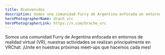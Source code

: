 ```yaml
---
title: Bienvenidos
description: Somos una comunidad Furry de Argentina enfocada en entornos de realidad virtual (VR) 
heroPhotographerName: drach_vrc
heroPhotographerLink: https://x.com/Drache_vrc
---
```

Somos una comunidad Furry de Argentina enfocada en entornos de realidad virtual (VR), nuestras actividades se realizan principalmente en VRChat. ¡Unite en nuestras próximas meet-ups que hacemos cada mes!